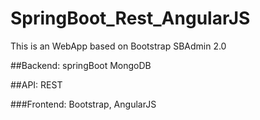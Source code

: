 # SpringBoot_Rest_AngularJS
This is an WebApp based on Bootstrap SBAdmin 2.0


##Backend: 
  springBoot
  MongoDB


##API: 
REST


###Frontend: 
Bootstrap, AngularJS
